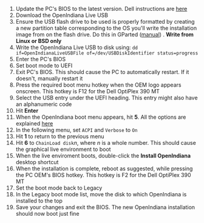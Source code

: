 1. Update the PC's BIOS to the latest version. Dell instructions are [here](https://github.com/jdrch/Hardware/wiki/Useful-Links#bios-updates-using-a-usb-stick)
2. Download the OpenIndiana Live USB
3. Ensure the USB flash drive to be used is properly formatted by creating a new partition table corresponding to the OS you'll write the installation image from on the flash drive. Do this in GParted ([manual](https://gparted.org/display-doc.php?name=help-manual)) . **Write from Linux or BSD only** 
3. Write the OpenIndiana Live USB to disk using: `dd if=OpenIndianaLiveUSBFile of=/dev/USBDiskIdentifier status=progress`
4. Enter the PC's BIOS
5. Set boot mode to UEFI
6. Exit PC's BIOS. This should cause the PC to automatically restart. If it doesn't, manually restart it
7. Press the required boot menu hotkey when the OEM logo appears onscreen. This hotkey is F12 for the Dell OptiPlex 390 MT
8. Select the USB entry under the UEFI heading. This entry might also have an alphanumeric code
9. Hit **Enter**
10. When the OpenIndiana boot menu appears, hit **5**. All the options are explained [here](http://docs.openindiana.org/handbook/getting-started/)
11. In the following menu, set `ACPI` and `Verbose` to `On`
12. Hit **1** to return to the previous menu
13. Hit **6** to `ChainLoad disk`*n*, where *n* is a whole number. This should cause the graphical live environment to boot
14. When the live enviroment boots, double-click the **Install OpenIndiana** desktop shortcut
15. When the installation is complete, reboot as suggested, while pressing the PC OEM's BIOS hotkey. This hotkey is F2 for the Dell OptiPlex 390 MT
16. Set the boot mode back to Legacy
17. In the Legacy boot mode list, move the disk to which OpenIndiana is installed to the top
18. Save your changes and exit the BIOS. The new OpenIndiana installation should now boot just fine